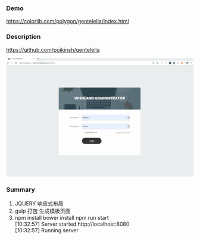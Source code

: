 ### Demo
https://colorlib.com/polygon/gentelella/index.html

### Description
https://github.com/puikinsh/gentelella

  ![index](https://github.com/wzskyline/wishland-backend/raw/master/doc/wishland.gif)

### Summary
1. JQUERY 响应式布局   
2. gulp 打包 生成模板页面  
3. npm install  bower install  npm run start   
    [10:32:57] Server started http://localhost:8080  
    [10:32:57] Running server  
